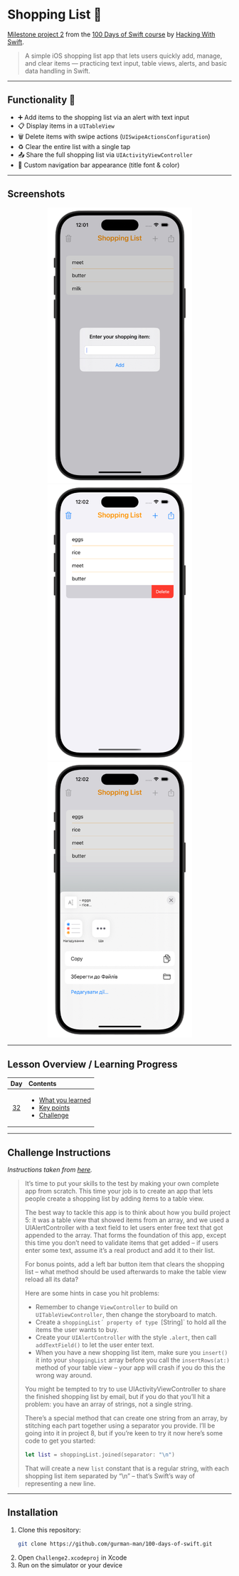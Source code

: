 # Shopping List 🧾

[Milestone project 2](https://www.hackingwithswift.com/guide/3/1) from the [100 Days of Swift course](https://www.hackingwithswift.com/100) by [Hacking With Swift](https://www.hackingwithswift.com/).

>A simple iOS shopping list app that lets users quickly add, manage, and clear items — practicing text input, table views, alerts, and basic data handling in Swift.

---

## Functionality 🧩
- ➕ Add items to the shopping list via an alert with text input  
- 📋 Display items in a `UITableView`  
- 🗑 Delete items with swipe actions (`UISwipeActionsConfiguration`)
- ♻️ Clear the entire list with a single tap
- 📤 Share the full shopping list via `UIActivityViewController`
- 🎨 Custom navigation bar appearance (title font & color)

---

## Screenshots

<div align="center">
  <img src="./Screenshots/1.png" alt="Add action" width="325">
  <img src="./Screenshots/2.png" alt="Delete action" width="325">
  <img src="./Screenshots/3.png" alt="Share action" width="325">
</div>

---

## Lesson Overview / Learning Progress

|                      Day                      | Contents                                                                                                                                                                                                          |
|:---------------------------------------------:|:------------------------------------------------------------------------------------------------------------------------------------------------------------------------------------------------------------------|
| [32](https://www.hackingwithswift.com/100/32) | <ul><li>[What you learned](https://www.hackingwithswift.com/guide/3/1)</li><li>[Key points](https://www.hackingwithswift.com/guide/3/2)</li><li>[Challenge](https://www.hackingwithswift.com/guide/3/3)</li></ul> |

---

## Challenge Instructions

*Instructions taken from [here](https://www.hackingwithswift.com/guide/3/3).* 

>It’s time to put your skills to the test by making your own complete app from scratch. This time your job is to create an app that lets people create a shopping list by adding items to a table view.
>
>The best way to tackle this app is to think about how you build project 5: it was a table view that showed items from an array, and we used a UIAlertController with a text field to let users enter free text that got appended to the array. That forms the foundation of this app, except this time you don’t need to validate items that get added – if users enter some text, assume it’s a real product and add it to their list.
>
>For bonus points, add a left bar button item that clears the shopping list – what method should be used afterwards to make the table view reload all its data?
>
>Here are some hints in case you hit problems:
>
>- Remember to change `ViewController` to build on `UITableViewController`, then change the storyboard to match.
>- Create a `shoppingList´ property of type `[String]` to hold all the items the user wants to buy.
>- Create your `UIAlertController` with the style `.alert`, then call `addTextField()` to let the user enter text.
>- When you have a new shopping list item, make sure you `insert()` it into your `shoppingList` array before you call the `insertRows(at:)` method of your table view – your app will crash if you do this the wrong way around.
>
>You might be tempted to try to use UIActivityViewController to share the finished shopping list by email, but if you do that you’ll hit a problem: you have an array of strings, not a single string.
>
>There’s a special method that can create one string from an array, by stitching each part together using a separator you provide. I’ll be going into it in project 8, but if you’re keen to try it now here’s some code to get you started:
>
>```Swift
>let list = shoppingList.joined(separator: "\n")
>```
>
>That will create a new `list` constant that is a regular string, with each shopping list item separated by “\n” – that’s Swift’s way of representing a new line.

---

## Installation

1. Clone this repository:  
   ```bash
   git clone https://github.com/gurman-man/100-days-of-swift.git
   ```
2. Open `Challenge2.xcodeproj` in Xcode
3. Run on the simulator or your device
